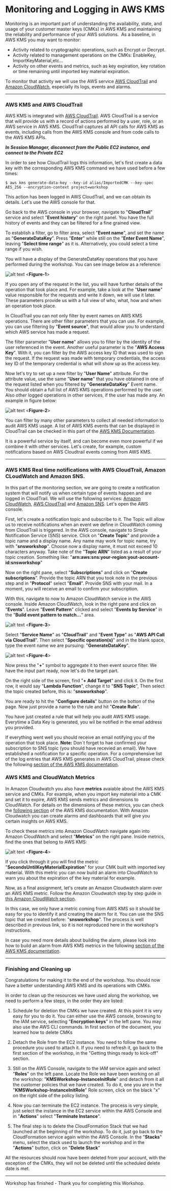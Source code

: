 # Monitoring and Logging in AWS KMS

Monitoring is an important part of understanding the availability, state, and usage of your customer master keys (CMKs) in AWS KMS and maintaining the reliability and performance of your AWS solutions. 
As a baseline, in AWS KMS you may want to monitor:

* Activity related to cryptographic operations, such as Encrypt or Decrypt.
* Activity related to management operations on the CMKs: EnableKey, ImportKeyMaterial,etc…
* Activity on other events and metrics, such as key expiration, key rotation or time remaining until imported key material expiration.

To monitor that activity we will use the AWS service [AWS CloudTrail](https://aws.amazon.com/cloudtrail/) and [Amazon CloudWatch](https://aws.amazon.com/cloudwatch/), especially its logs, events and alarms.

---
### AWS KMS and AWS CloudTrail

AWS KMS is integrated with [AWS CloudTrail](https://aws.amazon.com/cloudtrail/). AWS CloudTrail is a service that will provide us with a record of actions performed by a user, role, or an AWS service in AWS KMS.
CloudTrail captures all API calls for AWS KMS as events, including calls from the AWS KMS console and from code calls to the AWS KMS APIs.

***In Session Manager, disconnect from the Public EC2 instance, and connect to the Private EC2***

In order to see how CloudTrail logs this information, let's first create a data key with the corresponding AWS KMS command we have used before a few times:

```
$ aws kms generate-data-key --key-id alias/ImportedCMK --key-spec AES_256 --encryption-context project=workshop
```


This action has been logged in AWS CloudTrail, and we can obtain its details. Let's use the AWS console for that.

Go back to the AWS console in your browser, navigate to "**CloudTrail**" service and select "**Event history**" on the right panel. You have the full history of events and they can be filtered for a fine grained view.

To establish a filter, go to filter area, select "**Event name**", and set the name as "**GenerateDataKey**". Press "**Enter**" while still on the "**Enter Event Name**", leaving "**Select time range**" as it is. Alternatively, you could select a time range if you wish.

You will have a display of the GenerateDataKey operations that you have performed during the workshop. You can see image below as a reference:

![alt text](/res/S4F1.png)
<**Figure-1**>

If you open any of the request in the list,  you will have further details of the operation that took place and. For example, take a look at the "**User name**" value responsible for the requests and write it down, we will use it later. These parameters provide us with a full view of who, what, how and when an operation took place.

In CloudTrail you can not only filter by event names on AWS KMS operations. There are other filter parameters that you can use. For example, you can use filtering by "**Event source**", that would allow you to understand which AWS service has made a request.

The filter parameter "**User name**" allows you to filter by the identity of the user referenced in the event.
Another useful parameter is the "**AWS Access Key**". With it, you can filter by the AWS access key ID that was used to sign the request. If the request was made with temporary credentials, the access key ID of the temporary credential is what will show up as the access key.

Now let's try to set up a new filter by "**User Name**" attribute. For the attribute value, use the same "**User name**" that you have obtained in one of the request listed when you filtered by "**GenerateDataKey**" Event name. 
You should obtain a full list of AWS KMS operations performed by the user. Also other logged operations in other services, if the user has made any. An example in figure below:


![alt text](/res/S4F15.png)
<**Figure-2**>


You can filter by many other parameters to collect all needed information to audit AWS KMS usage. A list of AWS KMS events that can be displayed in CloudTrail can be checked in this part of the [AWS KMS Documentation](https://docs.aws.amazon.com/kms/latest/developerguide/logging-using-cloudtrail.html).

It is a powerful service by itself, and can become even more powerful if we combine it with other services.
Let's create, for example, custom notifications based on AWS Cloudtrail events coming from AWS KMS.

---

### AWS KMS Real time notifications with AWS CloudTrail, Amazon CLoudWatch and Amazon SNS.

In this part of the monitoring section, we are going to create a notification system that will notify us when certain type of events happen and are logged in CloudTrail. We will use the following services: [Amazon CloudWatch](https://aws.amazon.com/cloudwatch/), [AWS CloudTrail](https://aws.amazon.com/cloudtrail/) and [Amazon SNS](https://aws.amazon.com/sns/). Let's open the AWS console. 


First, let's create a notification topic and subscribe to it. The Topic will allow us to receive notifications when an event we define in CloudWatch coming from CloudTrail is triggered.
In the AWS console, navigate to Simple Notification Service (SNS) service. Click on "**Create Topic**" and provide a topic name and a display name. Any name may work for topic name, try with "**snsworkshop**". Choose now a  display name, it must not exceed 10 characters anyway. 
Take note of the "**Topic ARN**" listed as a result of your topic creation. Something like: "**arn:aws:sns:your-region:yout-account-id:snsworkshop**"

Now on the right pane, select "**Subscriptions**" and click on "**Create subscriptions**".
Provide the topic ARN that you took note in the previous step and in "**Protocol**" select "**Email**". Provide SNS with your mail.
In a moment, you will receive an email to confirm your subscription.  

With this, navigate to now to Amazon CloudWatch service in the AWS console.
Inside Amazon CloudWatch, look in the right pane and click on "**Events**".
Leave "**Event Pattern**" clicked and select "**Events by Service**" in the "**Build event pattern to match...**" area.

![alt text](/res/S4F2.png)
<**Figure-3**>


Select "**Service Name**" as "**CloudTrail**" and "**Event Type**"  as "**AWS API Call via CloudTrail**".
Then select "**Specific operation(s)**" and in the blank space, type the event name we are pursuing: "**GenerateDataKey**".

![alt text](/res/S4F3.png)
<**Figure-4**>


Now press the "**+**" symbol to aggregate it to then event source filter. We have the input part ready, now let's do the target part. 


On the right side of the screen, find "**+ Add Target**" and click it.
On the first row, it would say "**Lambda Function**", change it to "**SNS Topic**", Then select the topic created before, this is: "**snsworkshop**". 

You are ready to hit the "**Configure details**" button on the botton of the page.
Now just provide a name to the rule and hit "**Create Rule**".

You have just created a rule that will help you audit AWS KMS usage. Everytime a Data Key is generated, you wil be notified in the email address you provided. 

If everything went well you should  receive an email notifying you of the operation that took place. 
**Note:** Don´t forget to hae confirmed your subscription to SNS topic (you should have recevied an email).
We have established a notification for a specific operation. For a comprehensive list of the log entries that AWS KMS generates in AWS CloudTrail, please check the following [section of the AWS KMS documentation](https://docs.aws.amazon.com/kms/latest/developerguide/logging-using-cloudtrail.html).


### AWS KMS and CloudWatch Metrics

In Amazon Cloudwatch you also have **metrics** avaiable about the AWS KMS service and CMKs. For example,  when you import key material into a CMK and set it to expire, AWS KMS sends metrics and dimensions to CloudWatch.
For details on the dimensions of these metrics, you can check the [following section](https://docs.aws.amazon.com/kms/latest/developerguide/monitoring-cloudwatch.html) of the AWS KMS documentation.
With Amazon Cloudwatch you can create alarms and dashboards that will give you certain insights on AWS KMS. 

To check these metrics into Amazon CloudWatch navigate again into Amazon CloudWatch and select "**Metrics**" on the right pane.
Inside metrics, find the ones that belong to AWS KMS:

![alt text](/res/S4F4.png)
<**Figure-4**>

If you click through it you will find the metric "**SecondsUntilKeyMaterialExpiration**" for your CMK built with imported  key material. 
With this metric you can now build an alarm into CloudWatch to warn you about the expiration of the key material for example. 

Now, as a final assignment, let's create an Amazon Cloudwatch alarm over an AWS KMS metric. Follow the Amazon Cloudwatch step by step guide in [this Amazon CloudWatch section](https://docs.aws.amazon.com/AmazonCloudWatch/latest/monitoring/ConsoleAlarms.html). 

In this case, we only have a metric coming from AWS KMS so it should be easy for you to identify it and creating the alarm for it. 
You can use the SNS topic that we created before: "**snsworkshop**". 
The process is well described in previous link, so it is not reproduced here in the workshop's instructions. 

In case you need more details about building the alarm, please look into how to build an alarm from AWS KMS metrics in the following [section of the AWS KMS documentation](https://docs.aws.amazon.com/kms/latest/developerguide/monitoring-cloudwatch.html#key-material-expiration-alarm). 


---
### Finishing and Cleaning up 


Congratulations for making it to the end of the workshop. You should now have a better understanding AWS KMS and its operations with CMKs. 

In order to clean up the resources we have used along the workshop, we need to perform a few steps, in the order they are listed:

1. Schedule for deletion the CMKs we have created. At this point it is very easy for you to do it. You can either use the AWS console, browsing to the IAM service, selecting "**Encryption keys**" in the left pane.
You may also use the AWS CLI commands. In first section of the document, you learned how to delete CMKs
	
2. Detach the Role from the EC2 instance. You need to follow the same procedure you used to attach it. If you need to refresh it, go back to the first section of the workshop, in the "Getting things ready to kick-off" section.

3. Still on the AWS Console, navigate to the IAM service again and select "**Roles**" on the left pane. Locate the Role we have been working on all the workshop: "**KMSWorkshop-InstanceInitRole**" and detach from it all the customer policies that we have created. To do it, one you are in the "**KMSWorkshop-InstanceInitRole**" Role screen, click on the black "x" on the right side of the policy listing.
	
4. Now you can terminate the EC2 instance. The process is very simple, just select the instance in the EC2 service within the AWS Console and in "**Actions**" select "**Terminate Instance**".
	
5. The final step is to delete the CloudFormation Stack that we had launched at the beginning of the workshop. To do it, just go back to the CloudFormation service again within the AWS Console. In the "**Stacks**" menu, select the stack used to launch the workshop and in the "**Actions**" button, click on "**Delete Stack**"


All the resources should now have been deleted from your account, with the exception of the CMKs, they will not be deleted until the scheduled delete date is met.

---
Workshop has finished - Thank you for completing this Workshop.

 


